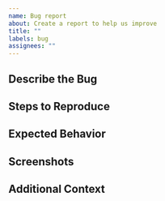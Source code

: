 ```yaml
---
name: Bug report
about: Create a report to help us improve
title: ""
labels: bug
assignees: ""
---
```


## Describe the Bug

<!-- A clear and concise description of what the bug is. -->

## Steps to Reproduce

<!-- Steps to reproduce the behavior: -->

## Expected Behavior

<!-- A clear and concise description of what you expected to happen. -->

## Screenshots

<!-- If applicable, add screenshots to help explain your problem. -->

## Additional Context

<!-- Add any other context about the problem here. -->

